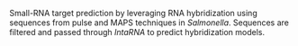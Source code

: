 Small-RNA target prediction by leveraging RNA hybridization using sequences from pulse and MAPS techniques in *Salmonella*. Sequences are filtered and passed through *IntaRNA* to predict hybridization models. 
